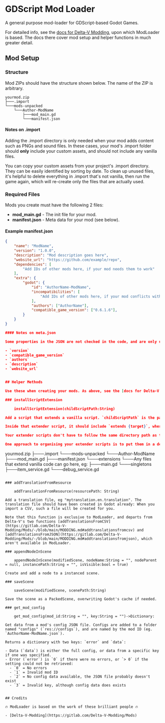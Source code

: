 # GDScript Mod Loader

A general purpose mod-loader for GDScript-based Godot Games.

For detailed info, see the [docs for Delta-V Modding](https://gitlab.com/Delta-V-Modding/Mods/-/blob/main/MODDING.md), upon which ModLoader is based. The docs there cover mod setup and helper functions in much greater detail.

## Mod Setup

### Structure

Mod ZIPs should have the structure shown below. The name of the ZIP is arbitrary.

```
yourmod.zip
├───.import
└───mods-unpacked
    └───Author-ModName
        ├───mod_main.gd
        └───manifest.json
```

#### Notes on .import

Adding the .import directory is only needed when your mod adds content such as PNGs and sound files. In these cases, your mod's .import folder should **only** include your custom assets, and should not include any vanilla files.

You can copy your custom assets from your project's .import directory. They can be easily identified by sorting by date. To clean up unused files, it's helpful to delete everything in .import that's not vanilla, then run the game again, which will re-create only the files that are actually used.


### Required Files

Mods you create must have the following 2 files:

- **mod_main.gd** - The init file for your mod.
- **manifest.json** - Meta data for your mod (see below).

#### Example manifest.json

```json
{
	"name": "ModName",
	"version": "1.0.0",
	"description": "Mod description goes here",
	"website_url": "https://github.com/example/repo",
	"dependencies": [
		"Add IDs of other mods here, if your mod needs them to work"
	],
	"extra": {
		"godot": {
			"id": "AuthorName-ModName",
			"incompatibilities": [
				"Add IDs of other mods here, if your mod conflicts with them"
			],
			"authors": ["AuthorName"],
			"compatible_game_version": ["0.6.1.6"],
		}
	}
}

#### Notes on meta.json

Some properties in the JSON are not checked in the code, and are only used for reference by yourself and your mod's users. These are:

- `version`
- `compatible_game_version`
- `authors`
- `description`
- `website_url`


## Helper Methods

Use these when creating your mods. As above, see the [docs for Delta-V Modding](https://gitlab.com/Delta-V-Modding/Mods/-/blob/main/MODDING.md) for more details.

### installScriptExtension

	installScriptExtension(childScriptPath:String)

Add a script that extends a vanilla script. `childScriptPath` is the path to your mod's extender script path, eg `MOD/extensions/singletons/utils.gd`.

Inside that extender script, it should include `extends {target}`, where {target} is the vanilla path, eg: `extends "res://singletons/utils.gd"`.

Your extender scripts don't have to follow the same directory path as the vanilla file, but it's good practice to do so.

One approach to organising your extender scripts is to put them in a dedicated folder named "extensions", eg:

```
yourmod.zip
├───.import
└───mods-unpacked
    └───Author-ModName
        ├───mod_main.gd
        ├───manifest.json
        └───extensions
            └───Any files that extend vanilla code can go here, eg:
            ├───main.gd
            └───singletons
                ├───item_service.gd
                └───debug_service.gd
```

### addTranslationFromResource

	addTranslationFromResource(resourcePath: String)

Add a translation file, eg "mytranslation.en.translation". The translation file should have been created in Godot already: When you import a CSV, such a file will be created for you.

Note that this function is exclusive to ModLoader, and departs from Delta-V's two functions [addTranslationsFromCSV](https://gitlab.com/Delta-V-Modding/Mods/-/blob/main/MODDING.md#addtranslationsfromcsv) and [addTranslationsFromJSON](https://gitlab.com/Delta-V-Modding/Mods/-/blob/main/MODDING.md#addtranslationsfromjson), which aren't available in ModLoader.

### appendNodeInScene

	appendNodeInScene(modifiedScene, nodeName:String = "", nodeParent = null, instancePath:String = "", isVisible:bool = true)

Create and add a node to a instanced scene.

### saveScene

	saveScene(modifiedScene, scenePath:String)

Save the scene as a PackedScene, overwriting Godot's cache if needed.

### get_mod_config

    get_mod_config(mod_id:String = "", key:String = "")->Dictionary:

Get data from a mod's config JSON file. Configs are added to a folder named "configs" (`res://configs`), and are named by the mod ID (eg. `AuthorName-ModName.json`).

Returns a dictionary with two keys: `error` and `data`:

- Data (`data`) is either the full config, or data from a specific key if one was specified.
- Error (`error`) is `0` if there were no errors, or `> 0` if the setting could not be retrieved:
  - `0` = No errors
  - `1` = Invalid mod ID
  - `2` = No config data available, the JSON file probably doesn't exist
  - `3` = Invalid key, although config data does exists


## Credits

🔥 ModLoader is based on the work of these brilliant people 🔥

- [Delta-V-Modding](https://gitlab.com/Delta-V-Modding/Mods)
